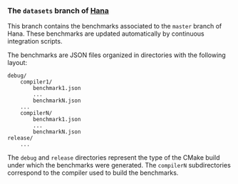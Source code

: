 ### The `datasets` branch of [Hana][]

This branch contains the benchmarks associated to the `master` branch of Hana.
These benchmarks are updated automatically by continuous integration scripts.

The benchmarks are JSON files organized in directories with the following
layout:

```
debug/
    compiler1/
        benchmark1.json
        ...
        benchmarkN.json
    ...
    compilerN/
        benchmark1.json
        ...
        benchmarkN.json
release/
    ...
```

The `debug` and `release` directories represent the type of the CMake build
under which the benchmarks were generated. The `compilerN` subdirectories
correspond to the compiler used to build the benchmarks.

[Hana]: http://github.com/ldionne/hana
